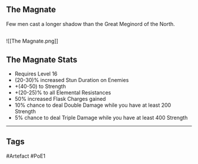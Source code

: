 ## The Magnate
Few men cast a longer shadow
than the Great Meginord of the North.
##
![[The Magnate.png]]
## The Magnate Stats
- Requires Level 16
- (20-30)% increased Stun Duration on Enemies
- +(40-50) to Strength
- +(20-25)% to all Elemental Resistances
- 50% increased Flask Charges gained
- 10% chance to deal Double Damage while you have at least 200 Strength
- 5% chance to deal Triple Damage while you have at least 400 Strength


---
## Tags
#Artefact
#PoE1